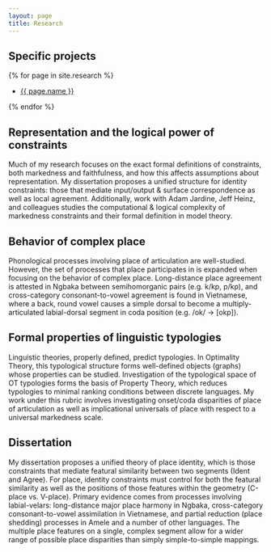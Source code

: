 ```yaml
---
layout: page
title: Research
---
```


## Specific projects

{% for page in site.research %}
<ul class="project-list">
    <li><a href="{{ page.url }}">{{ page.name }}</a></li>
</ul>
{% endfor %}

## Representation and the logical power of constraints
Much of my research focuses on the exact formal definitions of constraints, both markedness and faithfulness, and how this affects assumptions about representation. My dissertation proposes a unified structure for identity constraints: those that mediate input/output & surface correspondence as well as local agreement. Additionally, work with Adam Jardine, Jeff Heinz, and colleagues studies  the computational & logical complexity of markedness constraints and their formal definition in model theory. 

## Behavior of complex place
Phonological processes involving place of articulation are well-studied. However, the set of processes that place participates in is expanded when focusing on the behavior of complex place. Long-distance place agreement is attested in Ngbaka between semihomorganic pairs (e.g. k/kp, p/kp), and cross-category consonant-to-vowel agreement is found in Vietnamese, where a back, round vowel causes a simple dorsal to become a multiply-articulated labial-dorsal segment in coda position (e.g. /ok/ -> [okp]). 

## Formal properties of linguistic typologies
Linguistic theories, properly defined, predict typologies. In Optimality Theory, this typological structure forms well-defined objects (graphs) whose properties can be studied. Investigation of the typological space of OT typologies forms the basis of Property Theory, which reduces typologies to minimal ranking conditions between discrete languages. My work under this rubric involves investigating onset/coda disparities of place of articulation as well as implicational universals of place with respect to a universal markedness scale. 

## Dissertation
My dissertation proposes a unified theory of place identity, which is those constraints that mediate featural similarity between two segments (Ident and Agree). For place, identity constraints must control for both the featural similarity as well as the positions of those features within the geometry (C-place vs. V-place). Primary evidence comes from processes involving labial-velars: long-distance major place harmony in Ngbaka, cross-category consonant-to-vowel assimilation in Vietnamese, and partial reduction (place shedding) processes in Amele and a number of other languages. The multiple place features on a single, complex segment allow for a wider range of possible place disparities than simply simple-to-simple mappings.